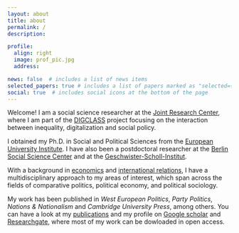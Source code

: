 ```yaml
---
layout: about
title: about
permalink: /
description:

profile:
  align: right
  image: prof_pic.jpg
  address: 

news: false  # includes a list of news items
selected_papers: true # includes a list of papers marked as "selected={true}"
social: true  # includes social icons at the bottom of the page
---
```


Welcome! I am a social science researcher at the [Joint Research Center](https://ec.europa.eu/jrc/en), where I am part of the [DIGCLASS](https://ec.europa.eu/jrc/en/research/centre-advanced-studies/digclass) project focusing on the interaction between inequality, digitalization and social policy.

I obtained my Ph.D. in Social and Political Sciences from the [European University Institute](http://www.eui.eu/DepartmentsAndCentres/PoliticalAndSocialSciences/Index.aspx). I have also been a postdoctoral researcher at the [Berlin Social Science Center](https://wzb.eu/en) and at the [Geschwister-Scholl-Institut](https://www.gsi.uni-muenchen.de/index.html). 

With a background in [economics](https://www.uu.nl/en/organisation/utrecht-university-school-of-economics-use) and [international relations](https://www.ibei.org/en/master-international-relations), I have a multidisciplinary approach to my areas of interest, which span across the fields of comparative politics, political economy, and political sociology.

My work has been published in <i>West European Politics</i>, <i>Party Politics</i>, <i>Nations & Nationalism</i> and <i>Cambridge University Press</i>, among others. You can have a look at my [publications](/research) and my profile on [Google scholar](https://scholar.google.com/citations?user=QOsowRMAAAAJ) and [Researchgate](https://www.researchgate.net/profile/Guillem_Vidal/), where most of my work can be dowloaded in open access.


<!--Write your biography here. Tell the world about yourself. Link to your favorite [subreddit](http://reddit.com){:target="\_blank"}. You can put a picture in, too. The code is already in, just name your picture `prof_pic.jpg` and put it in the `img/` folder.

Put your address / P.O. box / other info right below your picture. You can also disable any these elements by editing `profile` property of the YAML header of your `_pages/about.md`. Edit `_bibliography/papers.bib` and Jekyll will render your [publications page](/al-folio/publications/) automatically.

Link to your social media connections, too. This theme is set up to use [Font Awesome icons](http://fortawesome.github.io/Font-Awesome/){:target="\_blank"} and [Academicons](https://jpswalsh.github.io/academicons/){:target="\_blank"}, like the ones below. Add your Facebook, Twitter, LinkedIn, Google Scholar, or just disable all of them.-->
